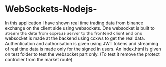 # WebSockets-Nodejs-

In this application I have shown real time trading data from binance exchange on the client side using websockets.
One websocket is built to stream the data from express server to the frontend client and one websocket is made at the backend using ccxws
to get the real data.
Authentication and authorisation is given using JWT tokens and streaming of real time data is made only for the signed in users.
An index.html is given on test folder to test the websocket part only. (To test it remove the protect controller from the market route)
